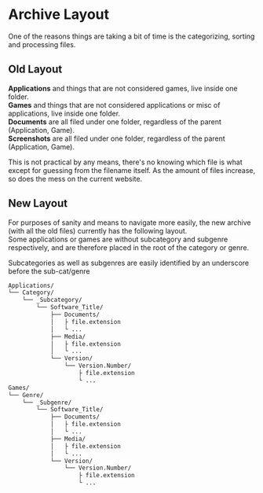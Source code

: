 # Archive Layout
One of the reasons things are taking a bit of time is the categorizing, sorting and processing files.

## Old Layout
**Applications** and things that are not considered games, live inside one folder.  
**Games** and things that are not considered applications or misc of applications, live inside one folder.  
**Documents** are all filed under one folder, regardless of the parent (Application, Game).  
**Screenshots** are all filed under one folder, regardless of the parent (Application, Game).

This is not practical by any means, there's no knowing which file is what except for guessing from the filename itself. As the amount of files increase, so does the mess on the current website.

## New Layout
For purposes of sanity and means to navigate more easily, the new archive (with all the old files) currently has the following layout.  
Some applications or games are without subcategory and subgenre respectively, and are therefore placed in the root of the category or genre.

Subcategories as well as subgenres are easily identified by an underscore before the sub-cat/genre

```bash
Applications/
└── Category/
    └── _Subcategory/
        └── Software_Title/
            ├── Documents/
            │   ├ file.extension
            │   └ ...
            ├── Media/
            │   ├ file.extension
            │   └ ... 
            └── Version/
                └── Version.Number/
                    ├ file.extension
                    └ ...
Games/
└── Genre/
    └── _Subgenre/
        └── Software_Title/
            ├── Documents/
            │   ├ file.extension
            │   └ ...
            ├── Media/
            │   ├ file.extension
            │   └ ... 
            └── Version/
                └── Version.Number/
                    ├ file.extension
                    └ ...
```
